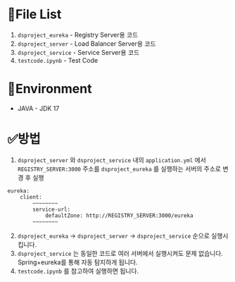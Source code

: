 # 📁File List

1. `dsproject_eureka` - Registry Server용 코드
2. `dsproject_server` - Load Balancer Server용 코드
3. `dsproject_service` - Service Server용 코드
4. `testcode.ipynb` - Test Code

# 📌Environment

- JAVA - JDK 17

# ✅방법

1. `dsproject_server` 와 `dsproject_service` 내의 `application.yml` 에서`REGISTRY_SERVER:3000` 주소를 `dsproject_eureka` 를 실행하는 서버의 주소로 변경 후 실행

```docker
eureka:
	client:
		~~~~~~~~
		service-url:
			defaultZone: http://REGISTRY_SERVER:3000/eureka
		~~~~~~~~
```

2. `dsproject_eureka` → `dsproject_server` → `dsproject_service` 순으로 실행시킵니다.
3. `dsproject_service` 는 동일한 코드로 여러 서버에서 실행시켜도 문제 없습니다. Spring+eureka를 통해 자동 탐지하게 됩니다.
4. `testcode.ipynb` 를 참고하여 실행하면 됩니다.
